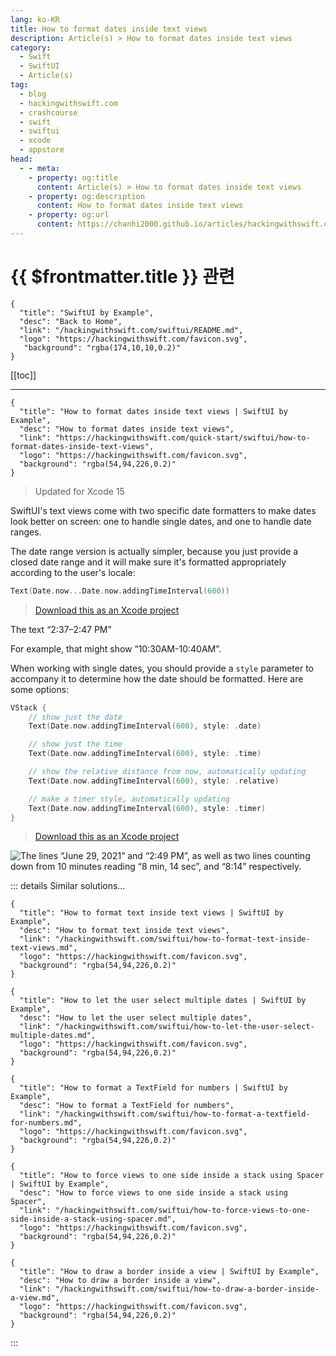 ```yaml
---
lang: ko-KR
title: How to format dates inside text views
description: Article(s) > How to format dates inside text views
category:
  - Swift
  - SwiftUI
  - Article(s)
tag: 
  - blog
  - hackingwithswift.com
  - crashcourse
  - swift
  - swiftui
  - xcode
  - appstore
head:
  - - meta:
    - property: og:title
      content: Article(s) > How to format dates inside text views
    - property: og:description
      content: How to format dates inside text views
    - property: og:url
      content: https://chanhi2000.github.io/articles/hackingwithswift.com/swiftui/how-to-format-dates-inside-text-views.html
---
```


# {{ $frontmatter.title }} 관련

```component VPCard
{
  "title": "SwiftUI by Example",
  "desc": "Back to Home",
  "link": "/hackingwithswift.com/swiftui/README.md",
  "logo": "https://hackingwithswift.com/favicon.svg",
   "background": "rgba(174,10,10,0.2)"
}
```

[[toc]]

---

```component VPCard
{
  "title": "How to format dates inside text views | SwiftUI by Example",
  "desc": "How to format dates inside text views",
  "link": "https://hackingwithswift.com/quick-start/swiftui/how-to-format-dates-inside-text-views",
  "logo": "https://hackingwithswift.com/favicon.svg",
  "background": "rgba(54,94,226,0.2)"
}
```

> Updated for Xcode 15

SwiftUI's text views come with two specific date formatters to make dates look better on screen: one to handle single dates, and one to handle date ranges.

The date range version is actually simpler, because you just provide a closed date range and it will make sure it's formatted appropriately according to the user's locale:

```swift
Text(Date.now...Date.now.addingTimeInterval(600))
```

> [<FontIcon icon="fas fa-file-zipper"/>Download this as an Xcode project](https://hackingwithswift.com/files/projects/swiftui/how-to-format-dates-inside-text-views-1.zip)

The text “2:37–2:47 PM”

For example, that might show “10:30AM-10:40AM”.

When working with single dates, you should provide a `style` parameter to accompany it to determine how the date should be formatted. Here are some options:

```swift
VStack {
    // show just the date
    Text(Date.now.addingTimeInterval(600), style: .date)

    // show just the time
    Text(Date.now.addingTimeInterval(600), style: .time)

    // show the relative distance from now, automatically updating
    Text(Date.now.addingTimeInterval(600), style: .relative)

    // make a timer style, automatically updating
    Text(Date.now.addingTimeInterval(600), style: .timer)
}
```

> [<FontIcon icon="fas fa-file-zipper"/>Download this as an Xcode project](https://hackingwithswift.com/files/projects/swiftui/how-to-format-dates-inside-text-views-2.zip)

![The lines “June 29, 2021” and “2:49 PM”, as well as two lines counting down from 10 minutes reading “8 min, 14 sec”, and “8:14” respectively.](https://hackingwithswift.com/img/books/quick-start/swiftui/how-to-format-dates-inside-text-views-2~dark.png)

::: details Similar solutions…

```component VPCard
{
  "title": "How to format text inside text views | SwiftUI by Example",
  "desc": "How to format text inside text views",
  "link": "/hackingwithswift.com/swiftui/how-to-format-text-inside-text-views.md",
  "logo": "https://hackingwithswift.com/favicon.svg",
  "background": "rgba(54,94,226,0.2)"
}
```

```component VPCard
{
  "title": "How to let the user select multiple dates | SwiftUI by Example",
  "desc": "How to let the user select multiple dates",
  "link": "/hackingwithswift.com/swiftui/how-to-let-the-user-select-multiple-dates.md",
  "logo": "https://hackingwithswift.com/favicon.svg",
  "background": "rgba(54,94,226,0.2)"
}
```

```component VPCard
{
  "title": "How to format a TextField for numbers | SwiftUI by Example",
  "desc": "How to format a TextField for numbers",
  "link": "/hackingwithswift.com/swiftui/how-to-format-a-textfield-for-numbers.md",
  "logo": "https://hackingwithswift.com/favicon.svg",
  "background": "rgba(54,94,226,0.2)"
}
```

```component VPCard
{
  "title": "How to force views to one side inside a stack using Spacer | SwiftUI by Example",
  "desc": "How to force views to one side inside a stack using Spacer",
  "link": "/hackingwithswift.com/swiftui/how-to-force-views-to-one-side-inside-a-stack-using-spacer.md",
  "logo": "https://hackingwithswift.com/favicon.svg",
  "background": "rgba(54,94,226,0.2)"
}
```

```component VPCard
{
  "title": "How to draw a border inside a view | SwiftUI by Example",
  "desc": "How to draw a border inside a view",
  "link": "/hackingwithswift.com/swiftui/how-to-draw-a-border-inside-a-view.md",
  "logo": "https://hackingwithswift.com/favicon.svg",
  "background": "rgba(54,94,226,0.2)"
}
```

:::

